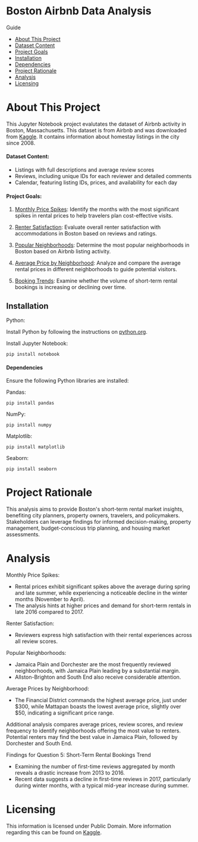# Boston Airbnb Data Analysis

Guide
- [About This Project](#about-this-project)
- [Dataset Content](#dataset-content)
- [Project Goals](#project-goals)
- [Installation](#installation)
- [Dependencies](#dependencies)
- [Project Rationale](#project-rationale)
- [Analysis](#analysis)
- [Licensing](#licensing)

# About This Project
This Jupyter Notebook project evalutates the dataset of Airbnb activity in Boston, Massachusetts. This dataset is from Airbnb and was downloaded from [Kaggle](https://www.kaggle.com/datasets/airbnb/boston). It contains information about homestay listings in the city since 2008.

#### Dataset Content:

- Listings with full descriptions and average review scores
- Reviews, including unique IDs for each reviewer and detailed comments
- Calendar, featuring listing IDs, prices, and availability for each day

#### Project Goals:

1. <ins>Monthly Price Spikes</ins>: Identify the months with the most significant spikes in rental prices to help travelers plan cost-effective visits.


2. <ins>Renter Satisfaction</ins>: Evaluate overall renter satisfaction with accommodations in Boston based on reviews and ratings.

3. <ins>Popular Neighborhoods</ins>: Determine the most popular neighborhoods in Boston based on Airbnb listing activity.

4. <ins>Average Price by Neighborhood</ins>: Analyze and compare the average rental prices in different neighborhoods to guide potential visitors.

5. <ins>Booking Trends</ins>: Examine whether the volume of short-term rental bookings is increasing or declining over time.

## Installation
Python:

Install Python by following the instructions on [python.org]("python.org").

Install Jupyter Notebook:
```
pip install notebook
```

#### Dependencies

Ensure the following Python libraries are installed:

Pandas:
```
pip install pandas
```
NumPy: 
```
pip install numpy
```
Matplotlib: 
```
pip install matplotlib
```
Seaborn: 
```
pip install seaborn
```

# Project Rationale
This analysis aims to provide Boston's short-term rental market insights, benefiting city planners, property owners, travelers, and policymakers. Stakeholders can leverage findings for informed decision-making, property management, budget-conscious trip planning, and housing market assessments. 

# Analysis
Monthly Price Spikes:
- Rental prices exhibit significant spikes above the average during spring and late summer, while experiencing a noticeable decline in the winter months (November to April).
- The analysis hints at higher prices and demand for short-term rentals in late 2016 compared to 2017.

Renter Satisfaction:
- Reviewers express high satisfaction with their rental experiences across all review scores.

Popular Neighborhoods:
- Jamaica Plain and Dorchester are the most frequently reviewed neighborhoods, with Jamaica Plain leading by a substantial margin.
- Allston-Brighton and South End also receive considerable attention.

Average Prices by Neighborhood:
- The Financial District commands the highest average price, just under $300, while Mattapan boasts the lowest average price, slightly over $50, indicating a significant price range.

Additional analysis compares average prices, review scores, and review frequency to identify neighborhoods offering the most value to renters.
Potential renters may find the best value in Jamaica Plain, followed by Dorchester and South End.

Findings for Question 5: Short-Term Rental Bookings Trend
- Examining the number of first-time reviews aggregated by month reveals a drastic increase from 2013 to 2016.
- Recent data suggests a decline in first-time reviews in 2017, particularly during winter months, with a typical mid-year increase during summer.

# Licensing
This information is licensed under Public Domain. More information regarding this can be found on [Kaggle](https://www.kaggle.com/datasets/airbnb/boston).